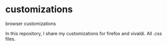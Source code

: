 # customizations
browser customizations

In this repository, I share my customizations for firefox and vivaldi. All .css files.
